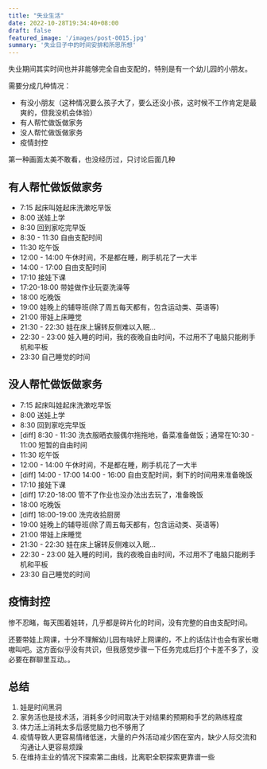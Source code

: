 ```yaml
---
title: "失业生活"
date: 2022-10-28T19:34:40+08:00
draft: false
featured_image: '/images/post-0015.jpg'
summary: '失业日子中的时间安排和所思所想'
---
```


失业期间其实时间也并非能够完全自由支配的，特别是有一个幼儿园的小朋友。

需要分成几种情况：

- 有没小朋友（这种情况要么孩子大了，要么还没小孩，这时候不工作肯定是最爽的，但我没机会体验）
- 有人帮忙做饭做家务
- 没人帮忙做饭做家务
- 疫情封控

第一种画面太美不敢看，也没经历过，只讨论后面几种

## 有人帮忙做饭做家务

- 7:15 起床叫娃起床洗漱吃早饭
- 8:00 送娃上学
- 8:30 回到家吃完早饭
- 8:30 - 11:30 自由支配时间
- 11:30 吃午饭
- 12:00 - 14:00 午休时间，不是都在睡，刷手机花了一大半
- 14:00 - 17:00 自由支配时间
- 17:10 接娃下课
- 17:20-18:00 带娃做作业玩耍洗澡等
- 18:00 吃晚饭
- 19:00 娃晚上的辅导班(除了周五每天都有，包含运动类、英语等)
- 21:00 带娃上床睡觉
- 21:30 - 22:30 娃在床上辗转反侧难以入眠...
- 22:30 - 23:00 娃入睡的时间，我的夜晚自由时间，不过用不了电脑只能刷手机和平板
- 23:30 自己睡觉的时间

## 没人帮忙做饭做家务

- 7:15 起床叫娃起床洗漱吃早饭
- 8:00 送娃上学
- 8:30 回到家吃完早饭
- [diff] 8:30 - 11:30 洗衣服晒衣服偶尔拖拖地，备菜准备做饭；通常在10:30 - 11:00 短暂的自由时间
- 11:30 吃午饭
- 12:00 - 14:00 午休时间，不是都在睡，刷手机花了一大半
- [diff] 14:00 - 17:00 14:00 - 16:00 自由支配时间，剩下的时间用来准备晚饭
- 17:10 接娃下课
- [diff] 17:20-18:00 管不了作业也没办法出去玩了，准备晚饭
- 18:00 吃晚饭
- [diff] 18:00-19:00 洗完收拾厨房
- 19:00 娃晚上的辅导班(除了周五每天都有，包含运动类、英语等)
- 21:00 带娃上床睡觉
- 21:30 - 22:30 娃在床上辗转反侧难以入眠...
- 22:30 - 23:00 娃入睡的时间，我的夜晚自由时间，不过用不了电脑只能刷手机和平板
- 23:30 自己睡觉的时间

## 疫情封控

惨不忍睹，每天围着娃转，几乎都是碎片化的时间，没有完整的自由支配时间。

还要带娃上网课，十分不理解幼儿园有啥好上网课的，不上的话估计也会有家长嗷嗷叫吧。这方面似乎没有共识，但我感觉步骤一下任务完成后打个卡差不多了，没必要在群聊里互动。。

## 总结

1. 娃是时间黑洞
2. 家务活也是技术活，消耗多少时间取决于对结果的预期和手艺的熟练程度
3. 体力活上消耗太多后感觉脑力也不够用了
4. 疫情导致人更容易情绪低迷，大量的户外活动减少困在室内，缺少人际交流和沟通让人更容易烦躁
5. 在维持主业的情况下探索第二曲线，比离职全职探索更靠谱一些